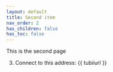 ```yaml
---
layout: default
title: Second item
nav_order: 2
has_children: false
has_toc: false
---
```


This is the second page

3. Connect to this address: {{ tubiiurl }}
